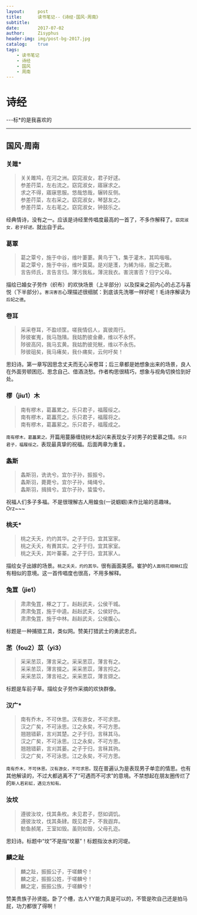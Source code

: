 ```yaml
---
layout:		post
title:		读书笔记--《诗经·国风·周南》
subtitle:	
date:		2017-07-02 
author:		Zisyphus
header-img:	img/post-bg-2017.jpg
catalog:	true
tags:
    - 读书笔记
    - 诗经
    - 国风
    - 周南
---
```


# 诗经

\-\-\-标\*的是我喜欢的

---

## 国风·周南

### 关雎\*

> 关关雎鸠，在河之洲。窈窕淑女，君子好逑。  
> 参差荇菜，左右流之。窈窕淑女，寤寐求之。  
> 求之不得，寤寐思服。悠哉悠哉，辗转反侧。  
> 参差荇菜，左右采之。窈窕淑女，琴瑟友之。  
> 参差荇菜，左右芼之。窈窕淑女，钟鼓乐之。

经典情诗，没有之一。应该是诗经里传唱度最高的一首了，不多作解释了。`窈窕淑女，君子好逑。`就出自于此。

### 葛覃

> 葛之覃兮，施于中谷，维叶萋萋。黄鸟于飞，集于灌木，其鸣喈喈。  
> 葛之覃兮，施于中谷，维叶莫莫。是刈是濩，为絺为绤，服之无斁。  
> 言告师氏，言告言归。薄污我私，薄浣我衣。害浣害否？归宁父母。

描绘已婚女子劳作（织布）的欢快场景（上半部分）以及探亲之前内心的忐忑与喜悦（下半部分）。`害浣害否`心理描述很细腻：到底该先洗哪一样好呢！毛诗序解读为`后妃之德`。

### 卷耳

> 采采卷耳，不盈顷筐。嗟我情侣人，寘彼周行。  
> 陟彼崔嵬，我马虺隤。我姑酌彼金罍，维以不永怀。  
> 陟彼高冈，我马玄黄。我姑酌彼兕觥，维以不永伤。  
> 陟彼砠矣，我马瘏矣，我仆痡矣，云何吁矣！

思妇诗。第一章写因思念丈夫而无心采卷耳；后三章都是她想象出来的场景，良人在外面劳顿困厄、思念自己、借酒浇愁。作者构思很精巧，想象与视角切换恰到好处。	

### 樛（jiu1）木

> 南有樛木，葛藟累之。乐只君子，福履绥之。  
> 南有樛木，葛藟荒之。乐只君子，福履将之。  
> 南有樛木，葛藟萦之。乐只君子，福履成之。

`南有樛木，葛藟累之。`开篇用蔓藤缠绕树木起兴来表现女子对男子的爱慕之情。`乐只君子，福履绥之。`表现最真挚的祝福。后面两章为重复。

### 螽斯

> 螽斯羽，诜诜兮。宜尔子孙，振振兮。  
> 螽斯羽，薨薨兮。宜尔子孙，绳绳兮。  
> 螽斯羽，揖揖兮。宜尔子孙，蛰蛰兮。

祝福人们多子多福。不是很理解古人用蝗虫\(一说蝈蝈\)来作比喻的恶趣味。Orz\~\~\~

### 桃夭\*

> 桃之夭夭，灼灼其华。之子于归，宜其室家。  
> 桃之夭夭，有蕡其实。之子于归，宜其家室。  
> 桃之夭夭，其叶蓁蓁。之子于归，宜其家人。

描绘女子出嫁的场景。`桃之夭夭，灼灼其华。`很有画面美感。崔护的`人面桃花相映红`应有相似的意境。这一首传唱度也很高，不用多解释。

### 兔罝（jie1）

> 肃肃兔罝，椓之丁丁。赳赳武夫，公侯干城。  
> 肃肃兔罝，施于中逵。赳赳武夫，公侯好仇。  
> 肃肃兔罝，施于中林。赳赳武夫，公侯腹心。

标题是一种捕猎工具，类似网。赞美打猎武士的勇武忠贞。

### 苤（fou2）苡（yi3）

> 采采苤苡，薄言采之。采采苤苡，薄言有之。  
> 采采苤苡，薄言掇之。采采苤苡，薄言捋之。  
> 采采苤苡，薄言袺之。采采苤苡，薄言撷之。

标题是车前子草。描绘女子劳作采摘的欢快群像。

### 汉广\*

> 南有乔木，不可休思。汉有游女，不可求思。  
> 汉之广矣，不可泳思。江之永矣，不可方思。  
> 翘翘错薪，言刈其楚。之子于归，言秣其马。  
> 汉之广矣，不可泳思。江之永矣，不可方思。  
> 翘翘错薪，言刈其蒌。之子于归，言秣其驹。  
> 汉之广矣，不可泳思。江之永矣，不可方思。

`南有乔木，不可休思。汉有游女，不可求思。`现在普遍认为是表现男子单恋的情思。也有其他解读的，不过大都逃离不了“可遇而不可求”的意境。不禁想起在朋友圈传烂了的`斯人若彩虹，遇见方知有。`

### 汝坟

> 遵彼汝坟，伐其条枚。未见君子，惄如调饥。  
> 遵彼汝坟，伐其条肄。既见君子，不我遐弃。  
> 鲂鱼赪尾，王室如毁。虽则如毁，父母孔迩。

思妇诗。标题中“坟”不是指“坟墓”！标题指汝水的河堤。

### 麟之趾

> 麟之趾，振振公子，于嗟麟兮！  
> 麟之定，振振公姓，于嗟麟兮！  
> 麟之定，振振公族，于嗟麟兮！

赞美贵族子孙贤能。卧了个槽，古人YY能力真是可以的，不管是吹自己还是拍马屁，功力都很了得啊！	
